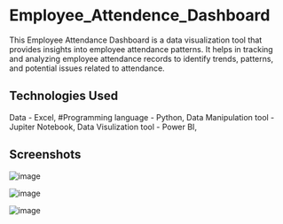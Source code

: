 # Employee_Attendence_Dashboard
This Employee Attendance Dashboard is a data visualization tool that provides insights into employee attendance patterns. It helps in tracking and analyzing employee attendance records to identify trends, patterns, and potential issues related to attendance.

## Technologies Used
Data - Excel,
#Programming language - Python,
Data Manipulation tool - Jupiter Notebook,
Data Visulization tool - Power BI,

## Screenshots
![image](https://github.com/Prince26210/Employee_Attendence_Dashboard/assets/136337627/928a7c6f-52d2-4d24-b406-4f9f53d75859)

![image](https://github.com/Prince26210/Employee_Attendence_Dashboard/assets/136337627/fdc9b3bc-745a-49cd-a3df-f8d53de01469)

![image](https://github.com/Prince26210/Employee_Attendence_Dashboard/assets/136337627/192df24b-c275-4ada-a391-9b146294fd68)


